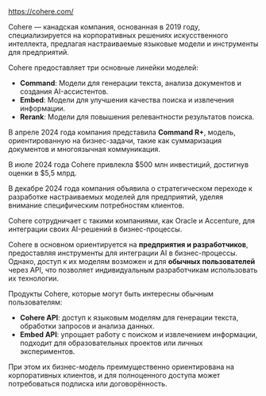 https://cohere.com/

Cohere — канадская компания, основанная в 2019 году, специализируется на корпоративных решениях искусственного интеллекта, предлагая настраиваемые языковые модели и инструменты для предприятий.

Cohere предоставляет три основные линейки моделей:

- **Command**: Модели для генерации текста, анализа документов и создания AI-ассистентов.
- **Embed**: Модели для улучшения качества поиска и извлечения информации.
- **Rerank**: Модели для повышения релевантности результатов поиска.
  
В апреле 2024 года компания представила **Command R+**, модель, ориентированную на бизнес-задачи, такие как суммаризация документов и многоязычная коммуникация.

В июле 2024 года Cohere привлекла $500 млн инвестиций, достигнув оценки в $5,5 млрд.

В декабре 2024 года компания объявила о стратегическом переходе к разработке настраиваемых моделей для предприятий, уделяя внимание специфическим потребностям клиентов.

Cohere сотрудничает с такими компаниями, как Oracle и Accenture, для интеграции своих AI-решений в бизнес-процессы.


Cohere в основном ориентируется на **предприятия и разработчиков**, предоставляя инструменты для интеграции AI в бизнес-процессы. Однако, доступ к их моделям возможен и для **обычных пользователей** через API, что позволяет индивидуальным разработчикам использовать их технологии.

Продукты Cohere, которые могут быть интересны обычным пользователям:

- **Cohere API**: доступ к языковым моделям для генерации текста, обработки запросов и анализа данных.
- **Embed API**: упрощает работу с поиском и извлечением информации, подходит для образовательных проектов или личных экспериментов.

При этом их бизнес-модель преимущественно ориентирована на корпоративных клиентов, и для полноценного доступа может потребоваться подписка или договорённость.